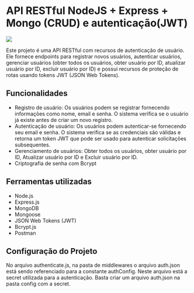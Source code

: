 # API RESTful NodeJS + Express + Mongo (CRUD) e autenticação(JWT)

<img src="https://blog.geekhunter.com.br/wp-content/uploads/2021/02/1_mp91A9RzagntGGjBnwu4Yw.png">

Este projeto é uma API RESTful com recursos de autenticação de usuário. Ele fornece endpoints para registrar novos usuários, autenticar usuários, gerenciar usuários (obter todos os usuários, obter usuário por ID, atualizar usuário por ID, excluir usuário por ID) e possui recursos de proteção de rotas usando tokens JWT (JSON Web Tokens).

## Funcionalidades

- Registro de usuário: Os usuários podem se registrar fornecendo informações como nome, email e senha. O sistema verifica se o usuário já existe antes de criar um novo registro.
- Autenticação de usuário: Os usuários podem autenticar-se fornecendo seu email e senha. O sistema verifica se as credenciais são válidas e retorna um token JWT que pode ser usado para autenticar solicitações subsequentes.
- Gerenciamento de usuários: Obter todos os usuários, obter usuário por ID, Atualizar usuário por ID e Excluir usuário por ID.
- Criptografia de senha com Bcrypt

## Ferramentas utilizadas
- Node.js
- Express.js
- MongoDB
- Mongoose
- JSON Web Tokens (JWT)
- Bcrypt.js
- Postman

## Configuração do Projeto

No arquivo authenticate.js, na pasta de middlewares o arquivo auth.json está sendo referenciado para a constante authConfig. Neste arquivo está a secret utilizada para a autenticação. Basta criar um arquivo auth.json na pasta config com a secret.
